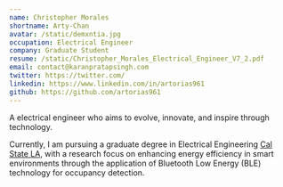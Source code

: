 ```yaml
---
name: Christopher Morales
shortname: Arty-Chan
avatar: /static/demxntia.jpg
occupation: Electrical Engineer
company: Graduate Student
resume: /static/Christopher_Morales_Electrical_Engineer_V7_2.pdf
email: contact@karanpratapsingh.com
twitter: https://twitter.com/
linkedin: https://www.linkedin.com/in/artorias961
github: https://github.com/artorias961
---
```


A electrical engineer who aims to evolve, innovate, and inspire through technology.

Currently, I am pursuing a graduate degree in Electrical Engineering [Cal State LA](https://www.calstatela.edu/ecst/ece), with a research focus on enhancing energy efficiency in smart environments through the application of Bluetooth Low Energy (BLE) technology for occupancy detection. 





